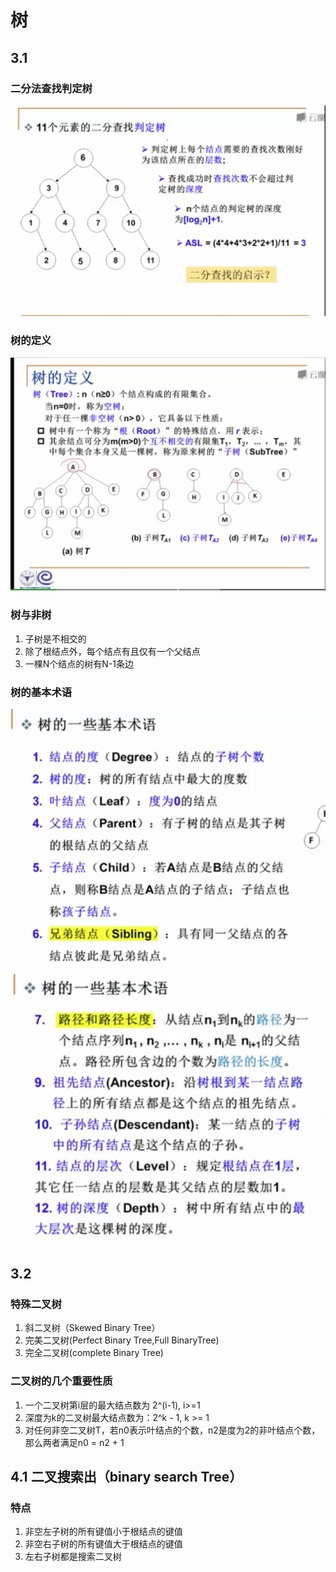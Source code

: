# 树

## 3.1

### 二分法查找判定树

![树的定义](../Sources/judgeTree.png)

### 树的定义

![树的定义](../Sources/DefineTree.png)

### 树与非树

1. 子树是不相交的
2. 除了根结点外，每个结点有且仅有一个父结点
3. 一棵N个结点的树有N-1条边

### 树的基本术语

![树的定义2](../Sources/termOfTree2.png)
![树的定义1](../Sources/termOfTree1.png)

## 3.2

### 特殊二叉树

1. 斜二叉树（Skewed Binary Tree）
2. 完美二叉树(Perfect Binary Tree,Full BinaryTree)
3. 完全二叉树(complete Binary Tree)

### 二叉树的几个重要性质

1. 一个二叉树第i层的最大结点数为 2^(i-1), i>=1
2. 深度为k的二叉树最大结点数为：2^k - 1, k >= 1
3. 对任何非空二叉树T，若n0表示叶结点的个数，n2是度为2的非叶结点个数，那么两者满足n0 = n2 + 1

## 4.1 二叉搜索出（binary search Tree）

### 特点

1. 非空左子树的所有键值小于根结点的键值
2. 非空右子树的所有键值大于根结点的键值
3. 左右子树都是搜索二叉树